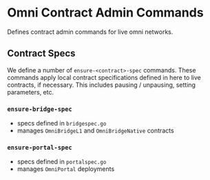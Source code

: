 # Omni Contract Admin Commands

Defines contract admin commands for live omni networks.

## Contract Specs

We define a number of `ensure-<contract>-spec` commands. These commands
apply local contract specifications defined in here to live contracts, if
necessary. This includes pausing / unpausing, setting parameters, etc.

### `ensure-bridge-spec`

- specs defined in `bridgespec.go`
- manages `OmniBridgeL1` and `OmniBridgeNative` contracts

### `ensure-portal-spec`

- specs defined in `portalspec.go`
- manages `OmniPortal` deployments
